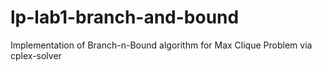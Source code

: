 # lp-lab1-branch-and-bound

Implementation of Branch-n-Bound algorithm for Max Clique Problem via cplex-solver

